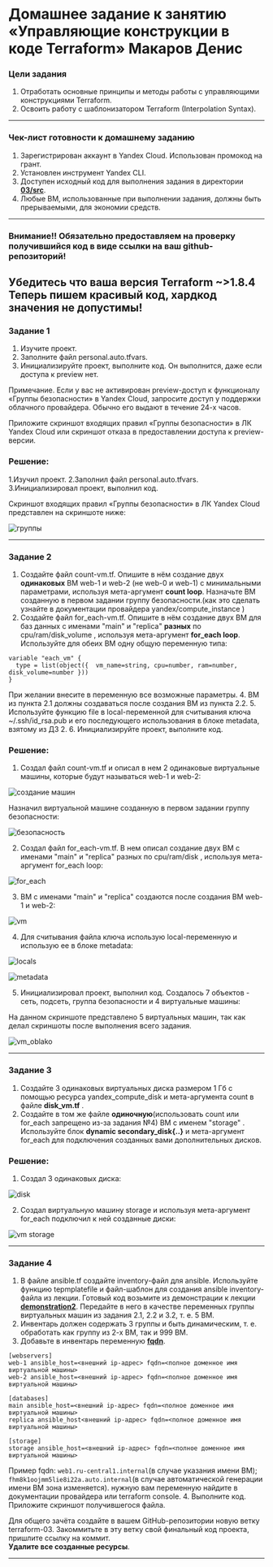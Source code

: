 # Домашнее задание к занятию «Управляющие конструкции в коде Terraform» Макаров Денис

### Цели задания

1. Отработать основные принципы и методы работы с управляющими конструкциями Terraform.
2. Освоить работу с шаблонизатором Terraform (Interpolation Syntax).

------

### Чек-лист готовности к домашнему заданию

1. Зарегистрирован аккаунт в Yandex Cloud. Использован промокод на грант.
2. Установлен инструмент Yandex CLI.
3. Доступен исходный код для выполнения задания в директории [**03/src**](https://github.com/netology-code/ter-homeworks/tree/main/03/src).
4. Любые ВМ, использованные при выполнении задания, должны быть прерываемыми, для экономии средств.

------

### Внимание!! Обязательно предоставляем на проверку получившийся код в виде ссылки на ваш github-репозиторий!
Убедитесь что ваша версия **Terraform** ~>1.8.4
Теперь пишем красивый код, хардкод значения не допустимы!
------

### Задание 1

1. Изучите проект.
2. Заполните файл personal.auto.tfvars.
3. Инициализируйте проект, выполните код. Он выполнится, даже если доступа к preview нет.

Примечание. Если у вас не активирован preview-доступ к функционалу «Группы безопасности» в Yandex Cloud, запросите доступ у поддержки облачного провайдера. Обычно его выдают в течение 24-х часов.

Приложите скриншот входящих правил «Группы безопасности» в ЛК Yandex Cloud или скриншот отказа в предоставлении доступа к preview-версии.

### Решение:

1.Изучил проект.
2.Заполнил файл personal.auto.tfvars.
3.Инициализировал проект, выполнил код.

Скриншот входящих правил «Группы безопасности» в ЛК Yandex Cloud представлен на скриншоте ниже:

![группы](https://github.com/user-attachments/assets/90063832-7488-4ec7-a0f9-2553d0413159)


------

### Задание 2

1. Создайте файл count-vm.tf. Опишите в нём создание двух **одинаковых** ВМ  web-1 и web-2 (не web-0 и web-1) с минимальными параметрами, используя мета-аргумент **count loop**. Назначьте ВМ созданную в первом задании группу безопасности.(как это сделать узнайте в документации провайдера yandex/compute_instance )
2. Создайте файл for_each-vm.tf. Опишите в нём создание двух ВМ для баз данных с именами "main" и "replica" **разных** по cpu/ram/disk_volume , используя мета-аргумент **for_each loop**. Используйте для обеих ВМ одну общую переменную типа:
```
variable "each_vm" {
  type = list(object({  vm_name=string, cpu=number, ram=number, disk_volume=number }))
}
```  
При желании внесите в переменную все возможные параметры.
4. ВМ из пункта 2.1 должны создаваться после создания ВМ из пункта 2.2.
5. Используйте функцию file в local-переменной для считывания ключа ~/.ssh/id_rsa.pub и его последующего использования в блоке metadata, взятому из ДЗ 2.
6. Инициализируйте проект, выполните код.

### Решение:

1. Создал файл count-vm.tf и описал в нем 2 одинаковые виртуальные машины, которые будут называться web-1 и web-2:

![создание машин](https://github.com/user-attachments/assets/48d98299-8e20-496d-ba04-3373de718af8)

Назначил виртуальной машине созданную в первом задании группу безопасности:

![безопасность](https://github.com/user-attachments/assets/30b51c98-5f74-4842-a590-98d722cf63ce)

2. Создал файл for_each-vm.tf. В нем описал создание двух ВМ с именами "main" и "replica" разных по cpu/ram/disk , используя мета-аргумент for_each loop:

![for_each](https://github.com/user-attachments/assets/c70bc0be-7090-4928-a385-a9937234ce83)

3. ВМ с именами "main" и "replica" создаются после создания ВМ web-1 и web-2:

![vm](https://github.com/user-attachments/assets/0f104afd-fa4f-497f-8df1-b07ba922a3dd)

4. Для считывания файла ключа использую local-переменную и использую ее в блоке metadata:

![locals](https://github.com/user-attachments/assets/389ec0a2-fcf9-4475-a52b-f4f369771afc)

![metadata](https://github.com/user-attachments/assets/3abdfad7-9240-402b-9e02-9b77ebca4348)

5. Инициализировал проект, выполнил код. Создалось 7 объектов - сеть, подсеть, группа безопасности и 4 виртуальные машины:

На данном скриншоте представлено 5 виртуальных машин, так как делал скриншоты после выполнения всего задания.

![vm_oblako](https://github.com/user-attachments/assets/7fe791b9-096e-4545-a73a-61e80755c33e)

------

### Задание 3

1. Создайте 3 одинаковых виртуальных диска размером 1 Гб с помощью ресурса yandex_compute_disk и мета-аргумента count в файле **disk_vm.tf** .
2. Создайте в том же файле **одиночную**(использовать count или for_each запрещено из-за задания №4) ВМ c именем "storage"  . Используйте блок **dynamic secondary_disk{..}** и мета-аргумент for_each для подключения созданных вами дополнительных дисков.

### Решение:

1. Создал 3 одинаковых диска:

![disk](https://github.com/user-attachments/assets/614e3534-9d68-47c6-b3e9-eb15c2f70a63)

2. Создал виртуальную машину storage и используя мета-аргумент for_each подключил к ней созданные диски:

![vm storage](https://github.com/user-attachments/assets/407c97ad-095e-4514-b0eb-5d406ddef8f3)

------

### Задание 4

1. В файле ansible.tf создайте inventory-файл для ansible.
Используйте функцию tepmplatefile и файл-шаблон для создания ansible inventory-файла из лекции.
Готовый код возьмите из демонстрации к лекции [**demonstration2**](https://github.com/netology-code/ter-homeworks/tree/main/03/demo).
Передайте в него в качестве переменных группы виртуальных машин из задания 2.1, 2.2 и 3.2, т. е. 5 ВМ.
2. Инвентарь должен содержать 3 группы и быть динамическим, т. е. обработать как группу из 2-х ВМ, так и 999 ВМ.
3. Добавьте в инвентарь переменную  [**fqdn**](https://cloud.yandex.ru/docs/compute/concepts/network#hostname).
``` 
[webservers]
web-1 ansible_host=<внешний ip-адрес> fqdn=<полное доменное имя виртуальной машины>
web-2 ansible_host=<внешний ip-адрес> fqdn=<полное доменное имя виртуальной машины>

[databases]
main ansible_host=<внешний ip-адрес> fqdn=<полное доменное имя виртуальной машины>
replica ansible_host<внешний ip-адрес> fqdn=<полное доменное имя виртуальной машины>

[storage]
storage ansible_host=<внешний ip-адрес> fqdn=<полное доменное имя виртуальной машины>
```
Пример fqdn: ```web1.ru-central1.internal```(в случае указания имени ВМ); ```fhm8k1oojmm5lie8i22a.auto.internal```(в случае автоматической генерации имени ВМ зона изменяется). нужную вам переменную найдите в документации провайдера или terraform console.
4. Выполните код. Приложите скриншот получившегося файла. 

Для общего зачёта создайте в вашем GitHub-репозитории новую ветку terraform-03. Закоммитьте в эту ветку свой финальный код проекта, пришлите ссылку на коммит.   
**Удалите все созданные ресурсы**.

------



